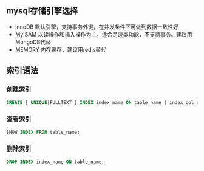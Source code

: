 

## mysql存储引擎选择
*  innoDB 默认引擎，支持事务外键，在并发条件下可做到数据一致性好
*  MyISAM 以读操作和插入操作为主，适合足迹类功能，不支持事务。建议用MongoDB代替
*  MEMORY 内存缓存，建议用redis替代

## 索引语法
### 创建索引
```sql
CREATE [ UNIQUE|FULLTEXT ] INDEX index_name ON table_name ( index_col_name,...);
```
### 查看索引
```sql
SHOW INDEX FROM table_name;
```
### 删除索引
```sql
DROP INDEX index_name ON table_name;
```
